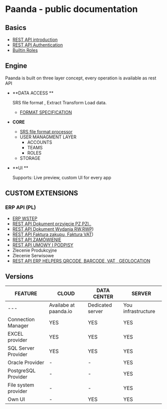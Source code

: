 # Paanda - public documentation

## Basics

- [REST API introduction](/core-api)  
- [REST API Authentication](/core-api/01-authentication.md)  
- [Builtin Roles](/core-api/02-roles.md) 

## Engine

Paanda is built on three layer concept, every operation is available as rest API


- **DATA ACCESS ** 
  
  SRS file format , Extract Transform Load data.
  
  - [FORMAT SPECIFICATION](/srs-api)  
  
- **CORE**
  
  - [SRS file format processor](/srs-api/12-rest-examples.md) 
  - USER MANAGMENT LAYER
    - ACCOUNTS
    - TEAMS
    - ROLES
  - STORAGE 
  
- **UI **

  Supports: Live preview, custom UI for every app

## CUSTOM EXTENSIONS

### ERP API (PL)

- [ERP WSTĘP](/erp-api)  
- [REST API Dokument przyjęcie PZ,PZI..](/erp-api/document/documentin.md) 
- [REST API Dokument Wydania RW,RWP](/erp-api/document/documentout.md))
- [REST API Faktura zakupu, Faktura VAT](/erp-api/document/invoice.md))
- [REST API ZAMÓWIENIE](/erp-api/document/order.md)
- [REST API UMOWY I PODPISY](/erp-api/document/agreement.md)
- Zlecenie Produkcyjne
- Zlecenie Serwisowe
- [REST API ERP HELPERS QRCODE, BARCODE, VAT , GEOLOCATION](/erp-api/helpers)  

## Versions

| FEATURE | CLOUD | DATA CENTER | SERVER |
| --- | --- | --- | --- |
| --- | Availabe at paanda.io | Dedicated server | You infrastructure |
| Connection Manager | YES | YES | YES |
| EXCEL provider | YES | YES | YES |
| SQL Server Provider | YES | YES | YES |
| Oracle Provider | - | - | YES |
| PostgreSQL Provider | - | - | YES |
| File system provider | - | - | YES |
| Own UI | - | YES | YES |

